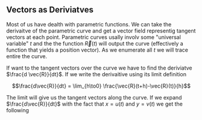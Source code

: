 ## Vectors as Deriviatves

Most of us have dealth with parametric functions. We can take the derivaitve of the parametric curve and get a vector field representig tangent vectors at each point. Parametric curves usally involv some "universal variable" $t$ and the the function $\vec{R}(t)$ will output the curve (effectively a function that yields a position vector). As we enumerate all $t$ we will trace entire the curve. 

If want to the tangent vectors over the curve we have to find the deriviatve $\frac{d \vec{R}}{dt}$. If we write the derivaitive using its limit definition

$$\frac{d\vec{R}}{dt} = \lim_{h\to0} \frac{\vec{R}(t+h)-\vec{R}(t)}{h}$$

The limit will give us the tangent vectors along the curve. If we expand $\frac{d\vec{R}}{dt}$ with the fact that $x=u(t)$ and $y=v(t)$ we get the following

